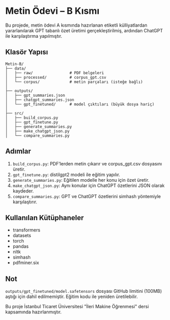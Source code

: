 # Metin Ödevi – B Kısmı

Bu projede, metin ödevi A kısmında hazırlanan etiketli külliyatlardan yararlanılarak GPT tabanlı özet üretimi gerçekleştirilmiş, ardından ChatGPT ile karşılaştırma yapılmıştır.

## Klasör Yapısı

```
Metin-B/
├── data/
│   ├── raw/                # PDF belgeleri
│   ├── processed/          # corpus_gpt.csv
│   └── corpus/             # metin parçaları (isteğe bağlı)
│
├── outputs/
│   ├── gpt_summaries.json
│   ├── chatgpt_summaries.json
│   └── gpt_finetuned/      # model çıktıları (büyük dosya hariç)
│
├── src/
│   ├── build_corpus.py
│   ├── gpt_finetune.py
│   ├── generate_summaries.py
│   ├── make_chatgpt_json.py
│   └── compare_summaries.py
```

## Adımlar

1. `build_corpus.py`: PDF’lerden metin çıkarır ve corpus_gpt.csv dosyasını üretir.
2. `gpt_finetune.py`: distilgpt2 modeli ile eğitim yapılır.
3. `generate_summaries.py`: Eğitilen modelle her konu için özet üretir.
4. `make_chatgpt_json.py`: Aynı konular için ChatGPT özetlerini JSON olarak kaydeder.
5. `compare_summaries.py`: GPT ve ChatGPT özetlerini simhash yöntemiyle karşılaştırır.

## Kullanılan Kütüphaneler

- transformers
- datasets
- torch
- pandas
- nltk
- simhash
- pdfminer.six

## Not

`outputs/gpt_finetuned/model.safetensors` dosyası GitHub limitini (100MB) aştığı için dahil edilmemiştir. Eğitim kodu ile yeniden üretilebilir.

Bu proje İstanbul Ticaret Üniversitesi "İleri Makine Öğrenmesi" dersi kapsamında hazırlanmıştır.
